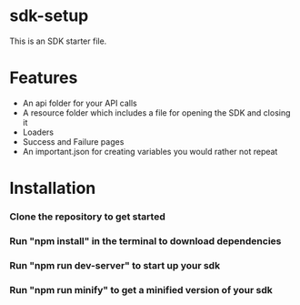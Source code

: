 # sdk-setup
This is an SDK starter file. 

# Features
 * An api folder for your API calls
 * A resource folder which includes a file for opening the SDK and closing it
 * Loaders
 * Success and Failure pages
 * An important.json for creating variables you would rather not repeat

# Installation
### Clone the repository to get started
### Run "npm install" in the terminal to download dependencies
### Run "npm run dev-server" to start up your sdk 
### Run "npm run minify" to get a minified version of your sdk

